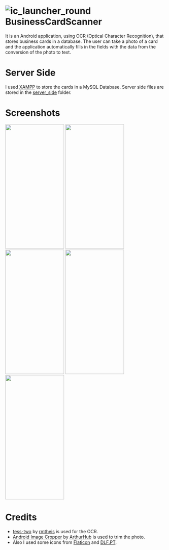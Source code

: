 # ![ic_launcher_round](https://user-images.githubusercontent.com/40168123/125482314-a3cc25e5-6e81-4c38-823b-257a01c0564a.png) BusinessCardScanner

It is an Android application, using OCR (Optical Character Recognition), that stores business cards in a database.
The user can take a photo of a card and the application automatically fills in the fields with the data from the conversion of the photo to text.

# Server Side
I used [XAMPP](https://www.apachefriends.org/index.html) to store the cards in a MySQL Database.
Server side files are stored in the [server_side](https://github.com/titosx/BusinessCardScanner/tree/master/server_side) folder.

# Screenshots
<p float="left">
  <img src="https://user-images.githubusercontent.com/40168123/125496849-2500d0a0-7af7-44da-9424-b9dc427812c1.jpg" width="185" height="390">
  <img src="https://user-images.githubusercontent.com/40168123/125497235-75516190-1660-4b09-a3c2-8bb1a7d5ddc6.jpg" width="185" height="390">
  <img src="https://user-images.githubusercontent.com/40168123/125497622-ca949767-a521-4bde-89e0-9316a3a1b9a0.jpg" width="185" height="390">
  <img src="https://user-images.githubusercontent.com/40168123/125497635-9039cc96-c09d-46f4-a803-337c6dc8d196.jpg" width="185" height="390">
  <img src="https://user-images.githubusercontent.com/40168123/125497646-b5b4483b-4ce1-48d2-b5e5-b1347d984a7b.jpg" width="185" height="390">
</p>



# Credits
- [tess-two](https://github.com/rmtheis/tess-two) by [rmtheis](https://github.com/rmtheis) is used for the OCR.
- [Android Image Cropper](https://github.com/ArthurHub/Android-Image-Cropper) by [ArthurHub](https://github.com/ArthurHub) is used to trim the photo.
- Also I used some icons from [Flaticon](https://www.flaticon.com/) and [DLF.PT](https://www.dlf.pt).
